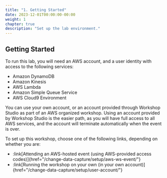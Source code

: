 ```yaml
---
title: "1. Getting Started"
date: 2023-12-01T00:00:00-00:00
weight: 1
chapter: true
description: "Set up the lab environment."
---
```


## Getting Started

To run this lab, you will need an AWS account, and a user identity with access to the following services:

* Amazon DynamoDB
* Amazon Kinesis
* AWS Lambda
* Amazon Simple Queue Service
* AWS Cloud9 Environment

You can use your own account, or an account provided through Workshop Studio as part of an AWS organized workshop.  Using an account provided by Workshop Studio is the easier path, as you will have full access to all AWS services, and the account will terminate automatically when the event is over.

To set up this workshop, choose one of the following links, depending on whether you are:
- :link[Attending an AWS-hosted event (using AWS-provided access codes)]{href="/change-data-capture/setup/aws-ws-event/"}
- :link[Running the workshop on your own (in your own account)]{href="/change-data-capture/setup/user-account/"}
